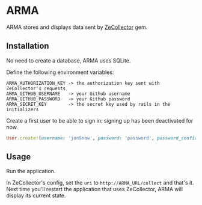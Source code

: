 ARMA
====================

ARMA stores and displays data sent by [ZeCollector](https://github.com/semiweb/zecollector) gem.

## Installation

No need to create a database, ARMA uses SQLite.

Define the following environment variables:

```
ARMA_AUTHORIZATION_KEY -> the authorization key sent with ZeCollector's requests
ARMA_GITHUB_USERNAME   -> your Github username
ARMA_GITHUB_PASSWORD   -> your Github password
ARMA_SECRET_KEY        -> the secret key used by rails in the initializers
```

Create a first user to be able to sign in: signing up has been deactivated for now.

```ruby
User.create!(username: 'jonSnow', password: 'password', password_confirmation: 'password')
```

## Usage

Run the application.

In ZeCollector's config, set the `uri` to `http://ARMA_URL/collect` and that's it.
Next time you'll restart the application that uses ZeCollector, ARMA will display its current state.